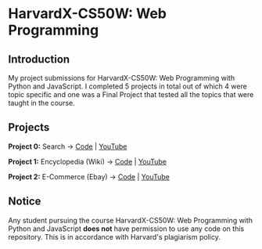 # HarvardX-CS50W: Web Programming

## Introduction
My project submissions for HarvardX-CS50W: Web Programming with Python and JavaScript. I completed 5 projects in total out of which 4 were topic specific and one was a Final Project that tested all the topics that were taught in the course. 

## Projects 
**Project 0:** Search -> [Code](https://github.com/aryanbh11/HarvardX-CS50W/tree/main/search) | [YouTube](https://youtu.be/gky5wUPF8UM)

**Project 1:** Encyclopedia (Wiki) -> [Code](https://github.com/aryanbh11/HarvardX-CS50W/tree/main/encyclopedia) | [YouTube](https://youtu.be/4dgoMSCRLjg)

**Project 2:** E-Commerce (Ebay) -> [Code](https://github.com/aryanbh11/HarvardX-CS50W/tree/main/e_commerce) | [YouTube](https://youtu.be/jqtDNMQY0u0)

## Notice 
Any student pursuing the course HarvardX-CS50W: Web Programming with Python and JavaScript **does not** have permission to use any code on this repository. This is in accordance with Harvard's plagiarism policy. 
